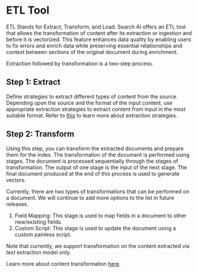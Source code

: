 # ETL Tool 

ETL Stands for Extract, Transform, and Load. Search AI offers an ETL tool that allows the transformation of content after its extraction or ingestion and before it is vectorized. This feature enhances data quality by enabling users to fix errors and enrich data while preserving essential relationships and context between sections of the original document during enrichment.

Extraction followed by transformation is a two-step process. 

## Step 1: Extract

Define strategies to extract different types of content from the source. Depending upon the source and the format of the input content, use appropriate extraction strategies to extract content from input in the most suitable format. Refer to [this](extraction.md) to learn more about extraction strategies. 

## Step 2: Transform

Using this step, you can transform the extracted documents and prepare them for the index. The transformation of the document is performed using stages. The document is processed sequentially through the stages of transformation. The output of one stage is the input of the next stage. The final document produced at the end of this process is used to generate vectors.

Currently, there are two types of transformations that can be performed on a document. We will continue to add more options to the list in future releases.

1. Field Mapping: This stage is used to map fields in a document to other new/existing fields. 
2. Custom Script: This stage is used to update the document using a custom painless script. 

Note that currently, we support transformation on the content extracted via text extraction model only. 

Learn more about content transformation [here](transformation.md). 
